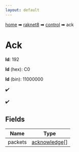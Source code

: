 ```yaml
---
layout: default
---
```


[home](/) ➡ [raknet8](/protocol/raknet8) ➡ [control](/protocol/raknet8/control) ➡ ack

# Ack

**Id**: 192

**Id** (hex): C0

**Id** (bin): 11000000

✔️

✔️

## Fields

Name | Type
---|---
packets | [acknowledge](/protocol/raknet8/types/acknowledge)[]

